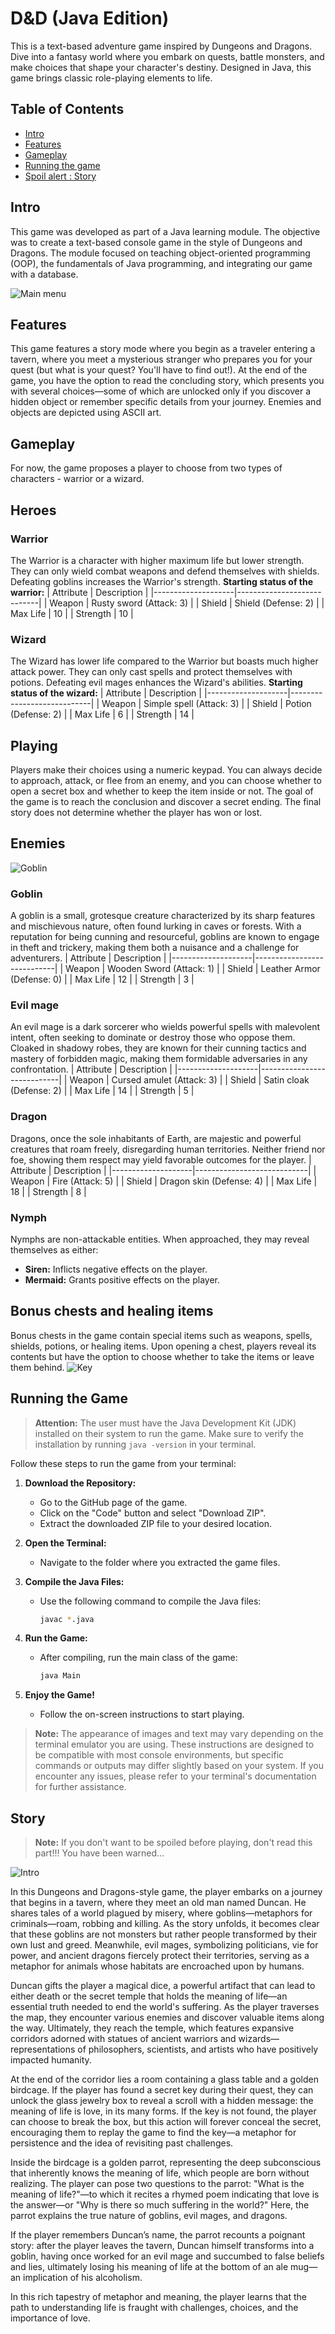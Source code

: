 # D&D (Java Edition)
This is a text-based adventure game inspired by Dungeons and Dragons. Dive into a fantasy world where you embark on quests, battle monsters, and make choices that shape your character's destiny. Designed in Java, this game brings classic role-playing elements to life.
## Table of Contents
- [Intro](#Intro)
- [Features](#Features)
- [Gameplay](#Gameplay)
- [Running the game](#Running)
- [Spoil alert : Story](#Story)
  
## Intro
This game was developed as part of a Java learning module. The objective was to create a text-based console game in the style of Dungeons and Dragons. The module focused on teaching object-oriented programming (OOP), the fundamentals of Java programming, and integrating our game with a database.

![Main menu](https://github.com/user-attachments/assets/64fd5c1a-c1e5-4da1-9ada-e6bb33dced19)

## Features
This game features a story mode where you begin as a traveler entering a tavern, where you meet a mysterious stranger who prepares you for your quest (but what is your quest? You'll have to find out!). At the end of the game, you have the option to read the concluding story, which presents you with several choices—some of which are unlocked only if you discover a hidden object or remember specific details from your journey. Enemies and objects are depicted using ASCII art.

## Gameplay
For now, the game proposes a player to choose from two types of characters - warrior or a wizard. 
## Heroes
### Warrior
The Warrior is a character with higher maximum life but lower strength. They can only wield combat weapons and defend themselves with shields. Defeating goblins increases the Warrior's strength.
**Starting status of the warrior:**
| Attribute          | Description                |
|--------------------|----------------------------|
| Weapon             | Rusty sword (Attack: 3)   |
| Shield             | Shield (Defense: 2) |
| Max Life           | 10                         |
| Strength           | 10                          |
### Wizard
The Wizard has lower life compared to the Warrior but boasts much higher attack power. They can only cast spells and protect themselves with potions. Defeating evil mages enhances the Wizard's abilities.
**Starting status of the wizard:**
| Attribute          | Description                |
|--------------------|----------------------------|
| Weapon             | Simple spell (Attack: 3)   |
| Shield             | Potion (Defense: 2) |
| Max Life           | 6                         |
| Strength           | 14                          |
## Playing
Players make their choices using a numeric keypad. You can always decide to approach, attack, or flee from an enemy, and you can choose whether to open a secret box and whether to keep the item inside or not.
The goal of the game is to reach the conclusion and discover a secret ending. The final story does not determine whether the player has won or lost.

## Enemies
![Goblin](https://github.com/user-attachments/assets/df73fe77-278e-4c7d-ba6b-58852bd10ce6)

### Goblin
A goblin is a small, grotesque creature characterized by its sharp features and mischievous nature, often found lurking in caves or forests. With a reputation for being cunning and resourceful, goblins are known to engage in theft and trickery, making them both a nuisance and a challenge for adventurers.
| Attribute          | Description                |
|--------------------|----------------------------|
| Weapon             | Wooden Sword (Attack: 1)   |
| Shield             | Leather Armor (Defense: 0) |
| Max Life           | 12                         |
| Strength           | 3                          |
### Evil mage 
An evil mage is a dark sorcerer who wields powerful spells with malevolent intent, often seeking to dominate or destroy those who oppose them. Cloaked in shadowy robes, they are known for their cunning tactics and mastery of forbidden magic, making them formidable adversaries in any confrontation.
| Attribute          | Description                |
|--------------------|----------------------------|
| Weapon             | Cursed amulet (Attack: 3)   |
| Shield             | Satin cloak (Defense: 2) |
| Max Life           | 14                         |
| Strength           | 5                         |
### Dragon
Dragons, once the sole inhabitants of Earth, are majestic and powerful creatures that roam freely, disregarding human territories. Neither friend nor foe, showing them respect may yield favorable outcomes for the player.
| Attribute          | Description                |
|--------------------|----------------------------|
| Weapon             | Fire (Attack: 5)   |
| Shield             | Dragon skin (Defense: 4) |
| Max Life           | 18                         |
| Strength           | 8                         |
### Nymph
Nymphs are non-attackable entities. When approached, they may reveal themselves as either:
- **Siren:** Inflicts negative effects on the player.
- **Mermaid:** Grants positive effects on the player.

## Bonus chests and healing items
Bonus chests in the game contain special items such as weapons, spells, shields, potions, or healing items. Upon opening a chest, players reveal its contents but have the option to choose whether to take the items or leave them behind.
![Key](https://github.com/user-attachments/assets/678c6d6e-baf6-46b8-aae6-7717601576c5)

## Running the Game
> **Attention:** The user must have the Java Development Kit (JDK) installed on their system to run the game. Make sure to verify the installation by running `java -version` in your terminal.

Follow these steps to run the game from your terminal:

1. **Download the Repository:**
   - Go to the GitHub page of the game.
   - Click on the "Code" button and select "Download ZIP".
   - Extract the downloaded ZIP file to your desired location.

2. **Open the Terminal:**
   - Navigate to the folder where you extracted the game files.

3. **Compile the Java Files:**
   - Use the following command to compile the Java files:
     ```bash
     javac *.java
     ```

4. **Run the Game:**
   - After compiling, run the main class of the game:
     ```bash
     java Main
     ```

5. **Enjoy the Game!**
   - Follow the on-screen instructions to start playing.

> **Note:** The appearance of images and text may vary depending on the terminal emulator you are using. These instructions are designed to be compatible with most console environments, but specific commands or outputs may differ slightly based on your system. If you encounter any issues, please refer to your terminal's documentation for further assistance.

## Story
> **Note:** If you don't want to be spoiled before playing, don't read this part!!! You have been warned...

![Intro](https://github.com/user-attachments/assets/05eb05b1-080e-4db5-af07-fd97d4a35e20)

In this Dungeons and Dragons-style game, the player embarks on a journey that begins in a tavern, where they meet an old man named Duncan. He shares tales of a world plagued by misery, where goblins—metaphors for criminals—roam, robbing and killing. As the story unfolds, it becomes clear that these goblins are not monsters but rather people transformed by their own lust and greed. Meanwhile, evil mages, symbolizing politicians, vie for power, and ancient dragons fiercely protect their territories, serving as a metaphor for animals whose habitats are encroached upon by humans.

Duncan gifts the player a magical dice, a powerful artifact that can lead to either death or the secret temple that holds the meaning of life—an essential truth needed to end the world's suffering. As the player traverses the map, they encounter various enemies and discover valuable items along the way. Ultimately, they reach the temple, which features expansive corridors adorned with statues of ancient warriors and wizards—representations of philosophers, scientists, and artists who have positively impacted humanity.

At the end of the corridor lies a room containing a glass table and a golden birdcage. If the player has found a secret key during their quest, they can unlock the glass jewelry box to reveal a scroll with a hidden message: the meaning of life is love, in its many forms. If the key is not found, the player can choose to break the box, but this action will forever conceal the secret, encouraging them to replay the game to find the key—a metaphor for persistence and the idea of revisiting past challenges.

Inside the birdcage is a golden parrot, representing the deep subconscious that inherently knows the meaning of life, which people are born without realizing. The player can pose two questions to the parrot: "What is the meaning of life?"—to which it recites a rhymed poem indicating that love is the answer—or "Why is there so much suffering in the world?" Here, the parrot explains the true nature of goblins, evil mages, and dragons.

If the player remembers Duncan’s name, the parrot recounts a poignant story: after the player leaves the tavern, Duncan himself transforms into a goblin, having once worked for an evil mage and succumbed to false beliefs and lies, ultimately losing his meaning of life at the bottom of an ale mug—an implication of his alcoholism.

In this rich tapestry of metaphor and meaning, the player learns that the path to understanding life is fraught with challenges, choices, and the importance of love.


